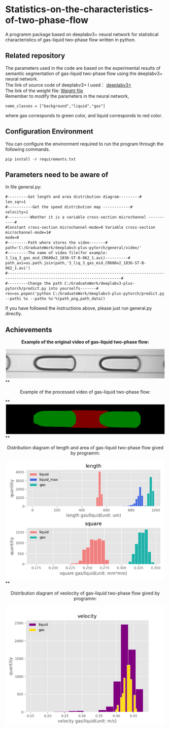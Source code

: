 # Statistics-on-the-characteristics-of-two-phase-flow
A programm package based on deeplabv3+ neural network for statistical characteristics of gas-liquid two-phase flow written in python.
## Related repository
The parameters used in the code are based on the experimental results of semantic segmentation of gas-liquid two-phase flow using the deeplabv3+ neural network.   
The link of source code of deeplabv3+ I used：
[deeplabv3+](https://github.com/bubbliiiing/deeplabv3-plus-pytorch)   
The link of the weight file:
[Weight file](https://drive.google.com/file/d/1YD-unu-BO5ZAAszYWBkj8oB8G-iTN72o/view?usp=share_link)   
Remember to modify the parameters in the neural network,
```
name_classes = ["background","liquid","gas"]
```
where gas corresponds to green color, and liquid corresponds to red color.
## Configuration Environment
You can configure the environment required to run the program through the following commands.
```
pip install -r requirements.txt
```
## Parameters need to be aware of
In file general.py:
```
#---------Get length and area distribution diagram---------#
len_sqr=1
#-----------Get the speed distribution map ------------#
velocity=1
#----------Whether it is a variable cross-section microchannel -----------#
#Constant cross-section microchannel-mode=0 Variable cross-section microchannel-mode=1#
mode=0
#---------Path where stores the video-------#
path='C:/GraduateWork/deeplabv3-plus-pytorch/general/video/'
#---------The name of video file(for example: 3_liq_3_gas_mid_CR600x2_1836-ST-B-062_1.avi)----------#
path_avi=os.path.join(path,'3_liq_3_gas_mid_CR600x2_1836-ST-B-062_1.avi')   
#------------------------------------------------------------------------------------------------------------------------#
#---------Change the path C:/GraduateWork/deeplabv3-plus-pytorch/predict.py into yourselfs-------#
res=os.popen('python C:/GraduateWork/deeplabv3-plus-pytorch/predict.py --pathi %s --patho %s'%(path_png,path_data))
```
If you have followed the instructions above, please just run general.py directly.
## Achievements
**<p align="center">Example of the original video of gas-liquid two-phase flow:</p>**   
<div align=center><img width="500" src="https://github.com/caichuqiao/Statistics-on-the-characteristics-of-two-phase-flow/blob/main/pic/0i.png"/></div>  
**<p align="center">Example of the processed video of gas-liquid two-phase flow:</p>**   
<div align=center><img width="500" src="https://github.com/caichuqiao/Statistics-on-the-characteristics-of-two-phase-flow/blob/main/pic/0.png"/></div>  
**<p align="center">Distribution diagram of length and area of gas-liquid two-phase flow gived by programm:</p>   
<div align=center><img width="500" src="https://github.com/caichuqiao/Statistics-on-the-characteristics-of-two-phase-flow/blob/main/pic/len%26sqr.png"/></div>  
**<p align="center">Distribution diagram of veolocity of gas-liquid two-phase flow gived by programm:</p>   
<div align=center><img width="500" src="https://github.com/caichuqiao/Statistics-on-the-characteristics-of-two-phase-flow/blob/main/pic/velocity.png"/></div>  
